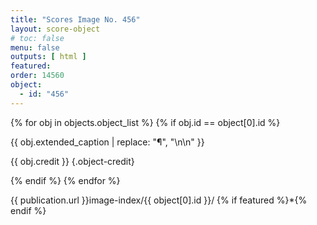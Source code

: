 ```yaml
---
title: "Scores Image No. 456"
layout: score-object
# toc: false
menu: false
outputs: [ html ]
featured: 
order: 14560
object:
  - id: "456"
---
```


{% for obj in objects.object_list %}
{% if obj.id == object[0].id %}

{{ obj.extended_caption | replace: "¶", "\n\n" }}

{{ obj.credit }} {.object-credit}

{% endif %}
{% endfor %}

<div class="object-credit object-url is-print-only">

{{ publication.url }}image-index/{{ object[0].id }}/ {% if featured %}*{% endif %}

</div>
